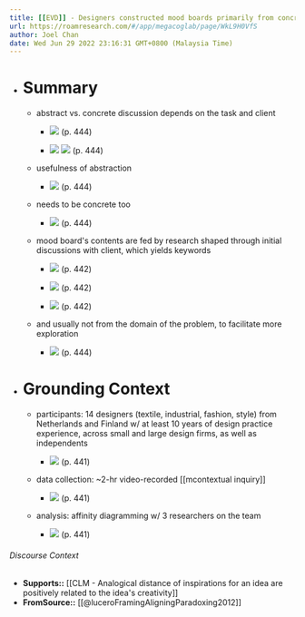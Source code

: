 ```yaml
---
title: [[EVD]] - Designers constructed mood boards primarily from concrete design materials and examples, usually not from the immediate domain of the problem, and manipulate their abstraction level as appropriate when using them to shape design work - [[@luceroFramingAligningParadoxing2012]]
url: https://roamresearch.com/#/app/megacoglab/page/WkL9H0VfS
author: Joel Chan
date: Wed Jun 29 2022 23:16:31 GMT+0800 (Malaysia Time)
---
```


- # Summary

    - abstract vs. concrete discussion depends on the task and client

        - ![](https://firebasestorage.googleapis.com/v0/b/firescript-577a2.appspot.com/o/imgs%2Fapp%2Fmegacoglab%2FW-f2_ZRLI1.png?alt=media&token=857d7521-11c5-4950-b4cb-8714aea9db6a) (p. 444)

        - ![](https://firebasestorage.googleapis.com/v0/b/firescript-577a2.appspot.com/o/imgs%2Fapp%2Fmegacoglab%2Fov3FkyTFBl.png?alt=media&token=2f28ebaa-9105-4309-9c58-826723d9a2f9) 
![](https://firebasestorage.googleapis.com/v0/b/firescript-577a2.appspot.com/o/imgs%2Fapp%2Fmegacoglab%2F3Cv1o-GwJ3.png?alt=media&token=b3a82993-657c-4052-b34c-848d2441dd52) (p. 444)

    - usefulness of abstraction

        - ![](https://firebasestorage.googleapis.com/v0/b/firescript-577a2.appspot.com/o/imgs%2Fapp%2Fmegacoglab%2FvR5lQd0Bab.png?alt=media&token=9f14be51-0295-472e-ba58-04ecb55a911a) (p. 444)

    - needs to be concrete too

        - ![](https://firebasestorage.googleapis.com/v0/b/firescript-577a2.appspot.com/o/imgs%2Fapp%2Fmegacoglab%2FPD0bsIjfLL.png?alt=media&token=a443b1c4-8407-4560-997b-64063f36b6d5) (p. 444)

    - mood board's contents are fed by research shaped through initial discussions with client, which yields keywords

        - ![](https://firebasestorage.googleapis.com/v0/b/firescript-577a2.appspot.com/o/imgs%2Fapp%2Fmegacoglab%2FaAZsNI9_l7.png?alt=media&token=ff44084e-8bde-4807-9eb1-fb49261854ce) (p. 442)

        - ![](https://firebasestorage.googleapis.com/v0/b/firescript-577a2.appspot.com/o/imgs%2Fapp%2Fmegacoglab%2FjTkRCz1Nq3.png?alt=media&token=87731074-0373-4da5-8f8e-b9be21d39958) (p. 442)

        - ![](https://firebasestorage.googleapis.com/v0/b/firescript-577a2.appspot.com/o/imgs%2Fapp%2Fmegacoglab%2FewuxgWJlhA.png?alt=media&token=a464e82c-c9e4-4589-8900-1fac8af0401d) (p. 442)

    - and usually not from the domain of the problem, to facilitate more exploration

        - ![](https://firebasestorage.googleapis.com/v0/b/firescript-577a2.appspot.com/o/imgs%2Fapp%2Fmegacoglab%2FBzcRRUDOak.png?alt=media&token=67692f32-d0a0-4c5c-b3fe-0e26c2ccb2be) (p. 444)
- # Grounding Context

    - participants: 14 designers (textile, industrial, fashion, style) from Netherlands and Finland w/ at least 10 years of design practice experience, across small and large design firms, as well as independents

        - ![](https://firebasestorage.googleapis.com/v0/b/firescript-577a2.appspot.com/o/imgs%2Fapp%2Fmegacoglab%2F_0CSdpDpz8.png?alt=media&token=d4e9079c-5721-40fb-b37c-a8b89e8c1eaa) (p. 441)

    - data collection: ~2-hr video-recorded [[mcontextual inquiry]]

        - ![](https://firebasestorage.googleapis.com/v0/b/firescript-577a2.appspot.com/o/imgs%2Fapp%2Fmegacoglab%2F_LMRieap7Q.png?alt=media&token=18329925-bc57-42c5-a5e8-b1ea820d4944) (p. 441)

    - analysis: affinity diagramming w/ 3 researchers on the team

        - ![](https://firebasestorage.googleapis.com/v0/b/firescript-577a2.appspot.com/o/imgs%2Fapp%2Fmegacoglab%2FcttX5l8WB0.png?alt=media&token=3beea22f-a05d-4662-8dc4-cf1ea3651d2f) (p. 441)

###### Discourse Context

- **Supports::** [[CLM - Analogical distance of inspirations for an idea are positively related to the idea's creativity]]
- **FromSource::** [[@luceroFramingAligningParadoxing2012]]
